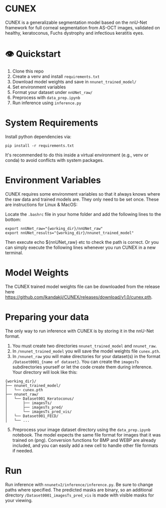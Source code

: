 # CUNEX
CUNEX is a generalizable segmentation model based on the nnU-Net framework for full corneal segmentation from AS-OCT images, validated on healthy, keratoconus, Fuchs dystrophy and infectious keratitis eyes.

# 👁️ Quickstart
1. Clone this repo
2. Create a venv and install `requirements.txt`
3. Download model weights and save in `nnunet_trained_model/`
4. Set environment variables
5. Format your dataset under `nnUNet_raw/`
6. Preprocess with `data_prep.ipynb`
7. Run inference using `inference.py`

# System Requirements
Install python dependencies via:
```
pip install -r requirements.txt
```
It's recommended to do this inside a virtual environment (e.g., venv or conda) to avoid conflicts with system packages.

# Environment Variables
CUNEX requires some environment variables so that it always knows where the raw data and trained models are. They only need to be set once. These are instructions for Linux & MacOS:

Locate the ```.bashrc``` file in your home folder and add the following lines to the bottom:
```
export nnUNet_raw="{working_dir}/nnUNet_raw"
export nnUNet_results="{working_dir}/nnunet_trained_model"
```
Then execute echo ${nnUNet_raw} etc to check the path is correct. Or you can simply execute the following lines whenever you run CUNEX in a new terminal.

# Model Weights
The CUNEX trained model weights file can be downloaded from the release here https://github.com/lkandakji/CUNEX/releases/download/v1.0/cunex.pth.

# Preparing your data
The only way to run inference with CUNEX is by storing it in the nnU-Net format.
1. You must create two directories ```nnunet_trained_model``` and ```nnunet_raw```.
2. In ```/nnunet_trained_model``` you will save the model weights file ```cunex.pth```.
3. In ```/nnunet_raw``` you will make directories for your dataset(s) in the format ```/Dataset0001_{name of dataset}```. You can create the ```imagesTs``` subdirectories yourself or let the code create them during inference. Your directory will look like this:
```
{working_dir}/
├── nnunet_trained_model/
│   └── cunex.pth
├── nnunet_raw/
│   └── Dataset001_Keratoconus/
│       ├── imagesTs/
│       ├── imagesTs_pred/
│       └── imagesTs_pred_vis/
│   └── Dataset001_FECD/
│   └── ...
```

5. Preprocess your image dataset directory using the ```data_prep.ipynb``` notebook. The model expects the same file format for images that it was trained on (png). Conversion functions for BMP and WEBP are already included, and you can easily add a new cell to handle other file formats if needed.

# Run
Run inference with ```nnunetv2/inference/inference.py```. Be sure to change paths where specified. The predicted masks are binary, so an additional directory ```/Dataset0001_imagesTs_pred_vis``` is made with visible masks for your viewing.
